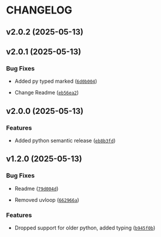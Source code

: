# CHANGELOG


## v2.0.2 (2025-05-13)


## v2.0.1 (2025-05-13)

### Bug Fixes

- Added py typed marked
  ([`6d0b004`](https://github.com/jhnnsrs/koil/commit/6d0b00439e2a6833f603c8081be12941e9a8e2f7))

- Change Readme
  ([`eb56ea2`](https://github.com/jhnnsrs/koil/commit/eb56ea2d372706f5bface613a3f803f4c0ff47de))


## v2.0.0 (2025-05-13)

### Features

- Added python semantic release
  ([`eb8b3fd`](https://github.com/jhnnsrs/koil/commit/eb8b3fd62668d55262746ee9f7ea005a32adce25))


## v1.2.0 (2025-05-13)

### Bug Fixes

- Readme
  ([`79d004d`](https://github.com/jhnnsrs/koil/commit/79d004d876f708eb4947b5122fb15bc333d2fbec))

- Removed uvloop
  ([`662966a`](https://github.com/jhnnsrs/koil/commit/662966afabb4254f054eda4c9866de11d4878278))

### Features

- Dropped support for older python, added typing
  ([`b945f0b`](https://github.com/jhnnsrs/koil/commit/b945f0b6728967310482696155236115a98536fa))

